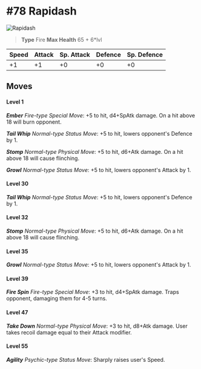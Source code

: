 # #78 Rapidash


![Rapidash](https://img.pokemondb.net/sprites/home/normal/1x/rapidash.png)

> **Type** Fire
> **Max Health** 65 + 6\*lvl

| Speed | Attack | Sp. Attack | Defence | Sp. Defence |
| ----- | ------ | ---------- | ------- | ----------- |
| +1 | +1 | +0 | +0 | +0 |

## Moves
#### Level 1

***Ember** Fire-type Special Move*: +5 to hit, d4+SpAtk damage. On a hit above 18 will burn opponent.

***Tail Whip** Normal-type Status Move*: +5 to hit, lowers opponent's Defence by 1.

***Stomp** Normal-type Physical Move*: +5 to hit, d6+Atk damage. On a hit above 18 will cause flinching.

***Growl** Normal-type Status Move*: +5 to hit, lowers opponent's Attack by 1.
#### Level 30

***Tail Whip** Normal-type Status Move*: +5 to hit, lowers opponent's Defence by 1.
#### Level 32

***Stomp** Normal-type Physical Move*: +5 to hit, d6+Atk damage. On a hit above 18 will cause flinching.
#### Level 35

***Growl** Normal-type Status Move*: +5 to hit, lowers opponent's Attack by 1.
#### Level 39

***Fire Spin** Fire-type Special Move*: +3 to hit, d4+SpAtk damage. Traps opponent, damaging them for 4-5 turns.
#### Level 47

***Take Down** Normal-type Physical Move*: +3 to hit, d8+Atk damage. User takes recoil damage equal to their Attack modifier.
#### Level 55

***Agility** Psychic-type Status Move*: Sharply raises user's Speed.


